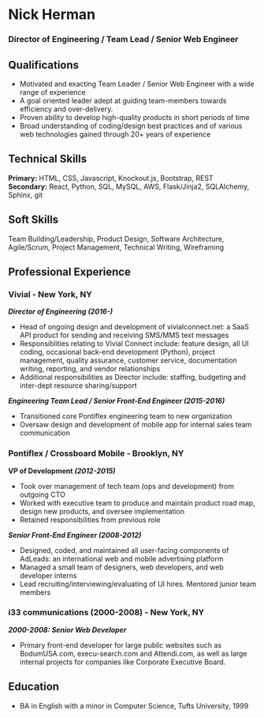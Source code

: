 # Nick Herman
### Director of Engineering / Team Lead / Senior Web Engineer

## Qualifications

* Motivated and exacting Team Leader / Senior Web Engineer with a wide range of experience
* A goal oriented leader adept at guiding team-members towards efficiency and over-delivery.
* Proven ability to develop high-quality products in short periods of time
* Broad understanding of coding/design best practices and of various web technologies gained through 20+ years of experience

## Technical Skills
**Primary:** HTML, CSS, Javascript, Knockout.js, Bootstrap, REST  
**Secondary:** React, Python, SQL, MySQL, AWS, Flask/Jinja2, SQLAlchemy, Sphinx, git
  
## Soft Skills
Team Building/Leadership, Product Design, Software Architecture, Agile/Scrum, Project Management, Technical Writing, Wireframing
  
## Professional Experience 

### Vivial - New York, NY
**_Director of Engineering (2016-)_**  

* Head of ongoing design and development of vivialconnect.net: a SaaS API product for sending and receiving SMS/MMS text messages
* Responsiblities relating to Vivial Connect include: feature design, all UI coding, occasional back-end development (Python), project management, quality assurance, customer service, documentation writing, reporting, and vendor relationships
* Additional responsibilities as Director include: staffing, budgeting and inter-dept resource sharing/support

**_Engineering Team Lead / Senior Front-End Engineer (2015-2016)_**  

* Transitioned core Pontiflex engineering team to new organization
* Oversaw design and development of mobile app for internal sales team communication

### Pontiflex / Crossboard Mobile - Brooklyn, NY
**VP of Development _(2012-2015)_**  

* Took over management of tech team (ops and development) from outgoing CTO
* Worked with executive team to produce and maintain product road map, design new products, and oversee implementation
* Retained responsibilities from previous role

**_Senior Front-End Engineer (2008-2012)_**  

* Designed, coded, and maintained all user-facing components of AdLeads: an international web and mobile advertising platform
* Managed a small team of designers, web developers, and web developer interns
* Lead recruiting/interviewing/evaluating of UI hires. Mentored junior team members

### i33 communications (2000-2008) - New York, NY
**_2000-2008: Senior Web Developer_**  

* Primary front-end developer for large public websites such as BodumUSA.com, execu-search.com and Attendi.com, as well as large internal projects for companies like Corporate Executive Board.

## Education 

* BA in English with a minor in Computer Science, Tufts University, 1999





